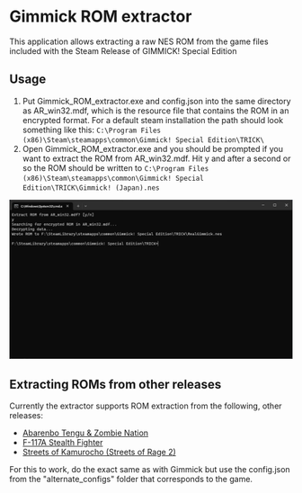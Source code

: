 # Gimmick ROM extractor
This application allows extracting a raw NES ROM from the game files included with the Steam Release of GIMMICK! Special Edition

## Usage
1. Put Gimmick_ROM_extractor.exe and config.json into the same directory as AR_win32.mdf, which is the resource file that contains the ROM in an encrypted format.
For a default steam installation the path should look something like this: ```C:\Program Files (x86)\Steam\steamapps\common\Gimmick! Special Edition\TRICK\```
2. Open Gimmick_ROM_extractor.exe and you should be prompted if you want to extract the ROM from AR_win32.mdf. Hit y and after a second or so the ROM should be written to ```C:\Program Files (x86)\Steam\steamapps\common\Gimmick! Special Edition\TRICK\Gimmick! (Japan).nes```

![image](https://raw.githubusercontent.com/Infinest/Gimmick-ROM-extractor/master/Images/cmd.jpg)

## Extracting ROMs from other releases
Currently the extractor supports ROM extraction from the following, other releases:
- [Abarenbo Tengu & Zombie Nation](https://store.steampowered.com/app/1603920)
- [F-117A Stealth Fighter](https://store.steampowered.com/app/1245170)
- [Streets of Kamurocho (Streets of Rage 2)](https://steamcommunity.com/app/1368430)

For this to work, do the exact same as with Gimmick but use the config.json from the "alternate_configs" folder that corresponds to the game.
